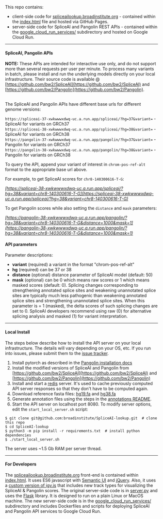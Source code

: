 This repo contains: 
- client-side code for [spliceailookup.broadinstitute.org](https://spliceailookup.broadinstitute.org/) - contained within the [index.html](index.html) file and hosted via GitHub Pages.
- server-side code for SpliceAI and Pangolin REST APIs - contained within the [google_cloud_run_services/](google_cloud_run_services/) subdirectory and hosted on Google Cloud Run. 

---

#### SpliceAI, Pangolin APIs


<b>NOTE:</b> These APIs are intended for interactive use only, and do not support more than several requests per user per minute.
To process many variants in batch, please install and run the underlying models directly on your local infrastructure.
Their source code is available @ [https://github.com/bw2/SpliceAI](https://github.com/bw2/SpliceAI) and [https://github.com/bw2/Pangolin](https://github.com/bw2/Pangolin). <br />
<br />

The SpliceAI and Pangolin APIs have different base urls for different genome versions:

`https://spliceai-37-xwkwwwxdwq-uc.a.run.app/spliceai/?hg=37&variant=` - SpliceAI for variants on GRCh37<br />
`https://spliceai-38-xwkwwwxdwq-uc.a.run.app/spliceai/?hg=38&variant=` - SpliceAI for variants on GRCh38<br />
`https://pangolin-37-xwkwwwxdwq-uc.a.run.app/pangolin/?hg=37&variant=` - Pangolin for variants on GRCh37<br />
`https://pangolin-38-xwkwwwxdwq-uc.a.run.app/pangolin/?hg=38&variant=` - Pangolin for variants on GRCh38 <br />

To query the API, append your variant of interest in `chrom-pos-ref-alt` format to the appropriate base url above.

For example, to get SpliceAI scores for `chr8-140300616-T-G`:<br>

*[https://spliceai-38-xwkwwwxdwq-uc.a.run.app/spliceai/?hg=38&variant=chr8-140300616-T-G](https://spliceai-38-xwkwwwxdwq-uc.a.run.app/spliceai/?hg=38&variant=chr8-140300616-T-G)*
  
To get Pangolin scores while also setting the `distance` and `mask` parameters:<br>

*[https://pangolin-38-xwkwwwxdwq-uc.a.run.app/pangolin/?hg=38&variant=chr8-140300616-T-G&distance=1000&mask=1](https://pangolin-38-xwkwwwxdwq-uc.a.run.app/pangolin/?hg=38&variant=chr8-140300616-T-G&distance=1000&mask=1)*

#### API parameters

Parameter descriptions:  

- **variant** (required) a variant in the format "chrom-pos-ref-alt"  
- **hg** (required) can be 37 or 38  
- **distance** (optional) distance parameter of SpliceAI model (default: 50)   
- **mask** (optional) can be 0 which means raw scores or 1 which means masked scores (default: 0). 
Splicing changes corresponding to strengthening annotated splice sites and weakening unannotated splice sites are typically much less pathogenic than weakening annotated splice sites and
strengthening unannotated splice sites. When this parameter is = 1 (masked), the delta scores of such splicing changes are set to 0. SpliceAI developers recommend using raw (0) for alternative splicing analysis and masked (1) for variant interpretation.  


---
#### Local Install

The steps below describe how to install the API server on your local infrastructure.
The details will vary depending on your OS, etc. If you run into issues, please submit them
to the [issue tracker](https://github.com/broadinstitute/SpliceAI-lookup/issues).

1. Install pytorch as described in the [Pangolin installation docs](https://github.com/tkzeng/Pangolin#installation)
1. Install the modified versions of SpliceAI and Pangolin from [https://github.com/bw2/SpliceAI](https://github.com/bw2/SpliceAI) and [https://github.com/bw2/Pangolin](https://github.com/bw2/Pangolin)
1. Install and start a [redis](https://redis.io/) server. It's used to cache previously computed API server responses so that they don't have to be computed again.
1. Download reference fasta files: [hg19.fa](https://storage.cloud.google.com/gcp-public-data--broad-references/hg19/v0/Homo_sapiens_assembly19.fasta) and [hg38.fa](https://storage.cloud.google.com/gcp-public-data--broad-references/hg38/v0/Homo_sapiens_assembly38.fasta)
1. Generate annotation files using the steps in the [annotations README](https://github.com/broadinstitute/SpliceAI-lookup/blob/master/annotations/README.md).
1. Start the API server on localhost port 8080. To modify server options, edit the `start_local_server.sh` script:

```
$ git clone git@github.com:broadinstitute/SpliceAI-lookup.git  # clone this repo  
$ cd SpliceAI-lookup  
$ python3 -m pip install -r requirements.txt  # install python dependencies  
$ ./start_local_server.sh  
```

The server uses ~1.5 Gb RAM per server thread.

---
#### For Developers

The [spliceailookup.broadinstitute.org](https://spliceailookup.broadinstitute.org) front-end is contained within [index.html](index.html). It uses ES6 javascript with [Semantic UI](https://semantic-ui.com) and [jQuery](https://en.wikipedia.org/wiki/JQuery). Also, it uses a [custom version of igv.js](https://github.com/bw2/igv.js) that includes new track types for visualizing the SpliceAI & Pangolin scores. The original server-side code is in [server.py](server.py) and uses the [Flask](https://flask.palletsprojects.com/en/3.0.x) library. It is designed to run on a plain Linux or MacOS machine. The new server-side code is in the [google_cloud_run_services/](google_cloud_run_services/) subdirectory and includes Dockerfiles and scripts for deploying SpliceAI and Pangolin API services to Google Cloud Run. 


